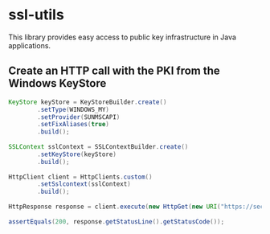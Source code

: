 # ssl-utils
This library provides easy access to public key infrastructure in Java applications.

## Create an HTTP call with the PKI from the Windows KeyStore 

```java
KeyStore keyStore = KeyStoreBuilder.create()
        .setType(WINDOWS_MY)
        .setProvider(SUNMSCAPI)
        .setFixAliases(true)
        .build();
         
SSLContext sslContext = SSLContextBuilder.create()
        .setKeyStore(keyStore)
        .build();
         
HttpClient client = HttpClients.custom()
        .setSslcontext(sslContext)
        .build();
     
HttpResponse response = client.execute(new HttpGet(new URI("https://secure.server")));
         
assertEquals(200, response.getStatusLine().getStatusCode());
```